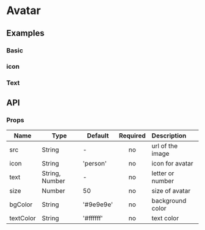 # Avatar

## Examples
### Basic
<code-pen hash='jvpLEx'></code-pen>

### icon
<code-pen hash='WgKEQM'></code-pen>

### Text 
<code-pen hash='oPMeLj'></code-pen>


## API
### Props
| Name | Type | Default | Required | Description |
| ------ | ----------- | ------ |:-----:|:-------------|
| src   | String | - | no | url of the image |
| icon   | String | 'person' | no | icon for avatar |
| text   | String, Number | - | no | letter or number |
| size   | Number | 50 | no | size of avatar |
| bgColor   | String | '#9e9e9e' | no | background color |
| textColor   | String | '#ffffff' | no | text color |
